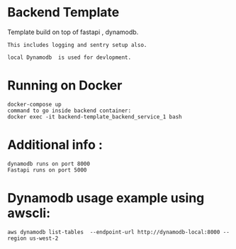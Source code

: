# Backend Template
Template build on top of fastapi , dynamodb.
```
This includes logging and sentry setup also.

local Dynamodb  is used for devlopment.
```
# Running on Docker

```
docker-compose up
command to go inside backend container: 
docker exec -it backend-template_backend_service_1 bash
```

# Additional info :
```
dynamodb runs on port 8000
Fastapi runs on port 5000
```
# Dynamodb usage example using awscli:
```
aws dynamodb list-tables  --endpoint-url http://dynamodb-local:8000 --region us-west-2
```
